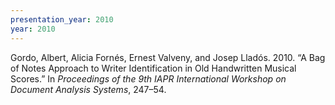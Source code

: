 ```yaml
---
presentation_year: 2010
year: 2010
---
```


Gordo, Albert, Alicia Fornés, Ernest Valveny, and Josep Lladós. 2010. “A Bag of Notes Approach to Writer Identification in Old Handwritten Musical Scores.” In <i>Proceedings of the 9th IAPR International Workshop on Document Analysis Systems</i>, 247–54.